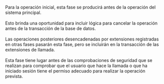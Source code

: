 Para la operación inicial, esta fase se producirá antes de la operación del sistema principal.<br /><br />Esto brinda una oportunidad para incluir lógica para cancelar la operación antes de la transacción de la base de datos.<br /><br />Las operaciones posteriores desencadenadas por extensiones registradas en otras fases pasarán esta fase, pero se incluirán en la transacción de las extensiones de llamada.<br /><br />Esta fase tiene lugar antes de las comprobaciones de seguridad que se realizan para comprobar que el usuario que hace la llamada o que ha iniciado sesión tiene el permiso adecuado para realizar la operación prevista.